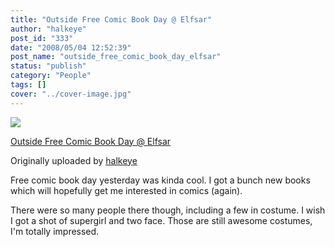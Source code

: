 ```yaml
---
title: "Outside Free Comic Book Day @ Elfsar"
author: "halkeye"
post_id: "333"
date: "2008/05/04 12:52:39"
post_name: "outside_free_comic_book_day_elfsar"
status: "publish"
category: "People"
tags: []
cover: "../cover-image.jpg"
---
```


![](https://farm3.static.flickr.com/2184/2462993639_ff05c2548e_m.jpg)


[Outside Free Comic Book Day @ Elfsar](https://www.flickr.com/photos/halkeye/2462993639/)

Originally uploaded by [halkeye](https://www.flickr.com/people/halkeye/)

Free comic book day yesterday was kinda cool. I got a bunch new books which will hopefully get me interested in comics (again).   

There were so many people there though, including a few in costume. I wish I got a shot of supergirl and two face. Those are still awesome costumes, I'm totally impressed.
